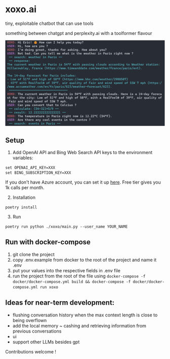 # xoxo.ai

tiny, exploitable chatbot that can use tools

something between chatgpt and perplexity.ai with a toolformer flavour

<p align="center">
  <img src="https://raw.githubusercontent.com/eryk-mazus/xoxo/main/docs/example.png">
</p>

## Setup

1. Add OpenAI API and Bing Web Search API keys to the environment variables:
```
set OPENAI_API_KEY=XXX
set BING_SUBSCRIPTION_KEY=XXX
```

If you don't have Azure account, you can set it up [here](https://www.microsoft.com/en-us/bing/apis/bing-web-search-api). Free tier gives you 1k calls per month.


2. Installation 
```
poetry install 
```

3. Run
```
poetry run python ./xoxo/main.py --user_name YOUR_NAME
```

## Run with docker-compose
1. git clone the project
2. copy .env.example from docker to the root of the project and name it .env
3. put your values into the respective fields in .env file
4. run the project from the root of the file using `docker-compose -f docker/docker-compose.yml build && docker-compose -f docker/docker-compose.yml run xoxo`

## Ideas for near-term development:
- flushing conversation history when the max context length is close to being overflown
- add the local memory ~ cashing and retrieving information from previous conversations
- ui
- support other LLMs besides gpt

Contributions welcome !
